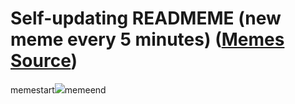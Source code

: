# Self-updating READMEME (new meme every 5 minutes) ([Memes Source](https://bramses.notion.site/a49c1e962b7646879176ac3b327b6533?v=4d1eda54b170483cb03a40f257231764))

memestart![](https://www.notion.so/image/https%3A%2F%2Fs3-us-west-2.amazonaws.com%2Fsecure.notion-static.com%2F5ae186ca-0bc2-426c-8e09-b8e58f640a55%2F0551B629-758E-49B7-BAB4-1CEB8B6C4AD0.jpeg?table=block&id=eeee718f-8d32-4683-aa5f-faf3e298dac4&cache=v2)memeend

